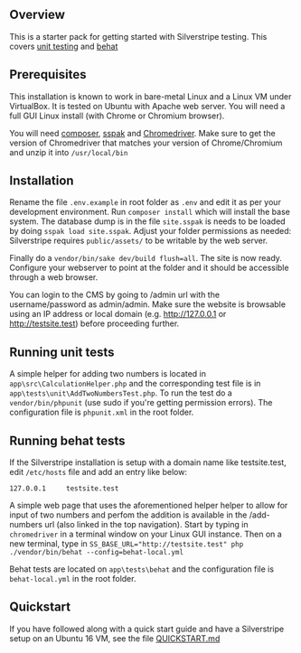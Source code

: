 ## Overview

This is a starter pack for getting started with Silverstripe testing. This covers [unit testing](https://docs.silverstripe.org/en/4/developer_guides/testing/) and [behat](https://github.com/silverstripe/silverstripe-behat-extension)

## Prerequisites ##

This installation is known to work in bare-metal Linux and a Linux VM under VirtualBox. It is tested on Ubuntu with Apache web server. You will need a full GUI Linux install (with Chrome or Chromium browser).

You will need [composer](https://getcomposer.org/), [sspak](https://github.com/silverstripe/sspak) and [Chromedriver](https://chromedriver.chromium.org/). Make sure to get the version of Chromedriver that matches your version of Chrome/Chromium and unzip it into `/usr/local/bin`

## Installation ##

Rename the file `.env.example` in root folder as `.env` and edit it as per your development environment. Run `composer install` which will install the base system. The database dump is in the file `site.sspak` is needs to be loaded by doing `sspak load site.sspak`. Adjust your folder permissions as needed: Silverstripe requires `public/assets/` to be writable by the web server.

Finally do a `vendor/bin/sake dev/build flush=all`. The site is now ready. Configure your webserver to point at the folder and it should be accessible through a web browser.

You can login to the CMS by going to /admin url with the username/password as admin/admin. Make sure the website is browsable using an IP address or local domain (e.g. http://127.0.0.1 or http://testsite.test) before proceeding further.

## Running unit tests ##

A simple helper for adding two numbers is located in `app\src\CalculationHelper.php` and the corresponding test file is in `app\tests\unit\AddTwoNumbersTest.php`. To run the test do a `vendor/bin/phpunit` (use sudo if you're getting permission errors). The configuration file is `phpunit.xml` in the root folder.

## Running behat tests ##

If the Silverstripe installation is setup with a domain name like testsite.test, edit `/etc/hosts` file and add an entry like below:

`127.0.0.1     testsite.test`

A simple web page that uses the aforementioned helper helper to allow for input of two numbers and perfom the addition is available in the /add-numbers url (also linked in the top navigation). Start by typing in `chromedriver` in a terminal window on your Linux GUI instance. Then on a new terminal, type in `SS_BASE_URL="http://testsite.test" php ./vendor/bin/behat --config=behat-local.yml`

Behat tests are located on `app\tests\behat` and the configuration file is `behat-local.yml` in the root folder.

## Quickstart ##

If you have followed along with a quick start guide and have a Silverstripe setup on an Ubuntu 16 VM, see the file [QUICKSTART.md](QUICKSTART.md)